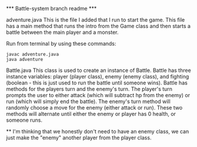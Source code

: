 *** Battle-system branch readme ***

adventure.java
This is the file I added that I run to start the game. This file has a main method that runs the intro from the Game class and then starts a battle between the main player and a monster.

Run from terminal by using these commands:

	javac adventure.java
	java adventure


Battle.java
This class is used to create an instance of Battle. Battle has three instance variables: 
player (player class), enemy (enemy class), and fighting (boolean - this is just used to run the battle until someone wins).
Battle has methods for the players turn and the enemy's turn. The player's turn prompts the user to either attack (which will subtract hp from the enemy) or run (which will simply end the battle). The enemy's turn method will randomly choose a move for the enemy (either attack or run). These two methods will alternate until either the enemy or player has 0 health, or someone runs.

** I'm thinking that we honestly don't need to have an enemy class, we can just make the "enemy" another player from the player class.